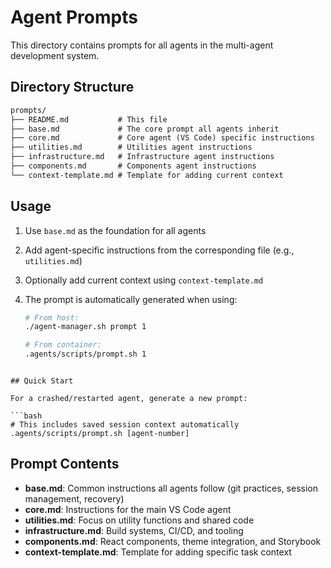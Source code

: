 # Agent Prompts

This directory contains prompts for all agents in the multi-agent development system.

## Directory Structure

```markdown
prompts/
├── README.md           # This file
├── base.md             # The core prompt all agents inherit
├── core.md             # Core agent (VS Code) specific instructions
├── utilities.md        # Utilities agent instructions
├── infrastructure.md   # Infrastructure agent instructions
├── components.md       # Components agent instructions
└── context-template.md # Template for adding current context
```

## Usage

1. Use `base.md` as the foundation for all agents
2. Add agent-specific instructions from the corresponding file (e.g., `utilities.md`)
3. Optionally add current context using `context-template.md`
4. The prompt is automatically generated when using:

   ```bash
   # From host:
   ./agent-manager.sh prompt 1

   # From container:
   .agents/scripts/prompt.sh 1

```

## Quick Start

For a crashed/restarted agent, generate a new prompt:

```bash
# This includes saved session context automatically
.agents/scripts/prompt.sh [agent-number]
```

## Prompt Contents

- **base.md**: Common instructions all agents follow (git practices, session management, recovery)
- **core.md**: Instructions for the main VS Code agent
- **utilities.md**: Focus on utility functions and shared code
- **infrastructure.md**: Build systems, CI/CD, and tooling
- **components.md**: React components, theme integration, and Storybook
- **context-template.md**: Template for adding specific task context
